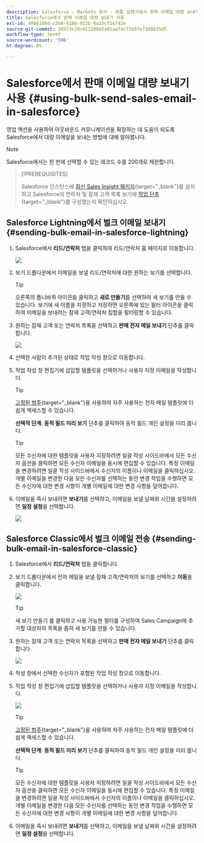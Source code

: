 ```yaml
---
description: Salesforce - Marketo 문서 - 제품 설명서에서 판매 이메일 대량 보내기
title: Salesforce에서 판매 이메일 대량 보내기 사용
exl-id: 4886109d-c2b8-4186-922b-8a15cf1e742e
source-git-commit: 26573c20c411208e5a01aa7ec73a97e7208b35d5
workflow-type: tm+mt
source-wordcount: '596'
ht-degree: 0%

---
```


# Salesforce에서 판매 이메일 대량 보내기 사용 {#using-bulk-send-sales-email-in-salesforce}

영업 액션을 사용하여 아웃바운드 커뮤니케이션을 확장하는 데 도움이 되도록 Salesforce에서 대량 이메일을 보내는 방법에 대해 알아봅니다.

>[!NOTE]
>
>Salesforce에서는 한 번에 선택할 수 있는 레코드 수를 200개로 제한합니다.

>[!PREREQUISITES]
>
>Salesforce 인스턴스에 [최신 Sales Insight 패키지](/help/marketo/product-docs/marketo-sales-insight/msi-for-salesforce/upgrading/upgrading-your-msi-package.md){target="_blank"}를 설치하고 Salesforce의 연락처 및 잠재 고객 목록 보기에 [작업 단추](/help/marketo/product-docs/marketo-sales-insight/actions/crm/salesforce-package-configuration/add-action-buttons-to-salesforce-list-view.md){target="_blank"}를 구성했는지 확인하십시오.

## Salesforce Lightning에서 벌크 이메일 보내기 {#sending-bulk-email-in-salesforce-lightning}

1. Salesforce에서 **리드/연락처** 탭을 클릭하여 리드/연락처 홈 페이지로 이동합니다.

   ![](assets/using-bulk-send-sales-email-in-salesforce-1.png)

1. 보기 드롭다운에서 이메일을 보낼 리드/연락처에 대한 원하는 보기를 선택합니다.

   >[!TIP]
   >
   >오른쪽의 톱니바퀴 아이콘을 클릭하고 **새로 만들기**&#x200B;를 선택하여 새 보기를 만들 수 있습니다. 보기에 새 이름을 지정하고 저장하면 오른쪽에 있는 필터 아이콘을 클릭하여 이메일을 보내려는 잠재 고객/연락처 집합을 필터링할 수 있습니다.

1. 원하는 잠재 고객 또는 연락처 목록을 선택하고 **판매 전자 메일 보내기** 단추를 클릭합니다.

   ![](assets/using-bulk-send-sales-email-in-salesforce-2.png)

1. 선택한 사람이 추가된 상태로 작업 작성 창으로 이동합니다.

1. 작업 작성 창 편집기에 삽입할 템플릿을 선택하거나 사용자 지정 이메일을 작성합니다.

   >[!TIP]
   >
   >[고정된 범주](/help/marketo/product-docs/marketo-sales-insight/actions/email/using-the-compose-window/using-a-template-in-the-compose-window.md#pinning-template-categories-in-the-compose-window){target="_blank"}을 사용하여 자주 사용하는 전자 메일 템플릿에 더 쉽게 액세스할 수 있습니다.

   **선택적 단계**: **동적 필드 미리 보기** 단추를 클릭하여 동적 필드 개인 설정을 미리 봅니다.

   >[!TIP]
   >
   >모든 수신자에 대한 템플릿을 사용자 지정하려면 일괄 작성 사이드바에서 모든 수신자 옵션을 클릭하면 모든 수신자 이메일을 동시에 편집할 수 있습니다. 특정 이메일을 변경하려면 일괄 작성 사이드바에서 수신자의 이름이나 이메일을 클릭하십시오. 개별 이메일을 변경한 다음 모든 수신자를 선택하는 동안 변경 작업을 수행하면 모든 수신자에 대한 변경 사항이 개별 이메일에 대한 변경 사항을 덮어씁니다.

1. 이메일을 즉시 보내려면 **보내기**&#x200B;를 선택하고, 이메일을 보낼 날짜와 시간을 설정하려면 **일정 설정**&#x200B;을 선택합니다.

   ![](assets/using-bulk-send-sales-email-in-salesforce-3.png)

## Salesforce Classic에서 벌크 이메일 전송 {#sending-bulk-email-in-salesforce-classic}

1. Salesforce에서 **리드/연락처** 탭을 클릭합니다.

1. 보기 드롭다운에서 전자 메일을 보낼 잠재 고객/연락처의 보기를 선택하고 **이동**&#x200B;을 클릭합니다.

   ![](assets/using-bulk-send-sales-email-in-salesforce-4.png)

   >[!TIP]
   >
   >새 보기 만들기 를 클릭하고 사용 가능한 필터를 구성하여 Sales Campaign에 추가할 대상자의 목록을 좁혀 새 보기를 만들 수 있습니다.

1. 원하는 잠재 고객 또는 연락처 목록을 선택하고 **판매 전자 메일 보내기** 단추를 클릭합니다.

   ![](assets/using-bulk-send-sales-email-in-salesforce-5.png)

1. 작성 창에서 선택한 수신자가 포함된 작업 작성 창으로 이동합니다.

1. 작업 작성 창 편집기에 삽입할 템플릿을 선택하거나 사용자 지정 이메일을 작성합니다.

   ![](assets/using-bulk-send-sales-email-in-salesforce-6.png)

   >[!TIP]
   >
   >[고정된 범주](/help/marketo/product-docs/marketo-sales-insight/actions/email/using-the-compose-window/using-a-template-in-the-compose-window.md#pinning-template-categories-in-the-compose-window){target="_blank"}을 사용하여 자주 사용하는 전자 메일 템플릿에 더 쉽게 액세스할 수 있습니다.

   **선택적 단계**: **동적 필드 미리 보기** 단추를 클릭하여 동적 필드 개인 설정을 미리 봅니다.

   >[!TIP]
   >
   >모든 수신자에 대한 템플릿을 사용자 지정하려면 일괄 작성 사이드바에서 모든 수신자 옵션을 클릭하면 모든 수신자 이메일을 동시에 편집할 수 있습니다. 특정 이메일을 변경하려면 일괄 작성 사이드바에서 수신자의 이름이나 이메일을 클릭하십시오. 개별 이메일을 변경한 다음 모든 수신자를 선택하는 동안 변경 작업을 수행하면 모든 수신자에 대한 변경 사항이 개별 이메일에 대한 변경 사항을 덮어씁니다.

1. 이메일을 즉시 보내려면 **보내기**&#x200B;를 선택하고, 이메일을 보낼 날짜와 시간을 설정하려면 **일정 설정**&#x200B;을 선택합니다.
